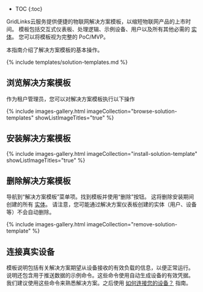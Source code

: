 * TOC
{:toc}

GridLinks云服务提供便捷的物联网解决方案模板，以缩短物联网产品的上市时间。
模板包括交互式仪表板、处理逻辑、示例设备、用户以及所有其他必需的 [实体](/docs/paas/user-guide/entities-and-relations/)。
您可以将模板视为完整的 PoC/MVP。

本指南介绍了解决方案模板的基本操作。

{% include templates/solution-templates.md %}

## 浏览解决方案模板

作为租户管理员，您可以对解决方案模板执行以下操作

{% include images-gallery.html imageCollection="browse-solution-templates" showListImageTitles="true" %}

## 安装解决方案模板

{% include images-gallery.html imageCollection="install-solution-template" showListImageTitles="true" %}

## 删除解决方案模板

导航到“解决方案模板”菜单项。找到模板并使用“删除”按钮。
这将删除安装期间创建的所有 [实体](/docs/paas/user-guide/entities-and-relations/)。
请注意，您可能通过解决方案仪表板创建的实体（用户、设备等）不会自动删除。

{% include images-gallery.html imageCollection="remove-solution-template" %}

## 连接真实设备

模板说明包括有关解决方案期望从设备接收的有效负载的信息，以便正常运行。
说明还包含用于推送数据的示例命令。这些命令使用自动生成设备的有效凭据。
我们建议使用这些命令来熟悉解决方案。之后使用 [如何连接您的设备？](/docs/paas/getting-started-guides/connectivity/) 指南。